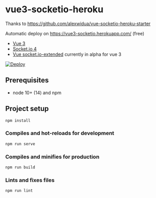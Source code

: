 # vue3-socketio-heroku

Thanks to https://github.com/alexwidua/vue-socketio-heroku-starter

Automatic deploy on https://vue3-socketio.herokuapp.com/ (free)

- [Vue 3](https://v3.vuejs.org/)
- [Socket.io 4](https://socket.io/)
- [Vue socket.io-extended](https://github.com/probil/vue-socket.io-extended/tree/alpha) currently in alpha for vue 3

[![Deploy](https://www.herokucdn.com/deploy/button.svg)](https://heroku.com/deploy?template=https://github.com/BrunoFL/vue3-socketio-heroku)

## Prerequisites

- node 10+ (14) and npm

## Project setup
```
npm install
```

### Compiles and hot-reloads for development
```
npm run serve
```

### Compiles and minifies for production
```
npm run build
```

### Lints and fixes files
```
npm run lint
```
